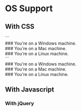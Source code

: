 # OS Support

## With CSS
<link rel="stylesheet" type="text/css" href="assets/sample.css">
```
<div class="row clearfix">
  <div class="col-sm-6 windows">
    ### You're on a Windows machine.
  </div>
  <div class="col-sm-6 mac">
    ### You're on a Mac machine.
  </div>
  <div class="col-sm-6 linux">
    ### You're on a Linux machine.
  </div>
</div>
```
<div class="row clearfix">
  <div class="col-sm-6 windows">
    ### You're on a Windows machine.
  </div>
  <div class="col-sm-6 mac">
    ### You're on a Mac machine.
  </div>
  <div class="col-sm-6 linux">
    ### You're on a Linux machine.
  </div>
</div>



## With Javascript
<script src="assets/sample.js" language="Javascript"></script>
<div class="row clearfix">
  <div id="sample-2" class="col-sm-6">

  </div>
</div>

### With jQuery
<div class="row clearfix">
  <div id="sample-3" class="col-sm-6">

  </div>
</div>

